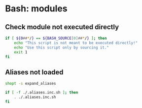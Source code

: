 # Bash: modules

## Check module not executed directly

```bash
if [ ${0##*/} == ${BASH_SOURCE[0]##*/} ]; then
    echo "This script is not meant to be executed directly!"
    echo "Use this script only by sourcing it."
    exit 1
fi
```

## Aliases not loaded

```bash
shopt -s expand_aliases

if [ -f ./.aliases.inc.sh ]; then
    . ./.aliases.inc.sh
fi
```
